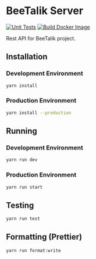 # BeeTalik Server

[![Unit Tests](https://github.com/BeeTalik/beetalik-server/actions/workflows/unitTests.yml/badge.svg)](https://github.com/BeeTalik/beetalik-server/actions/workflows/unitTests.yml)
[![Build Docker Image](https://github.com/BeeTalik/beetalik-server/actions/workflows/buildDocker.yml/badge.svg)](https://github.com/BeeTalik/beetalik-server/actions/workflows/buildDocker.yml)

Rest API for BeeTalik project.

## Installation

### Development Environment

```bash
yarn install
```

### Production Environment

```bash
yarn install --production
```

## Running

### Development Environment

```bash
yarn run dev
```

### Production Environment

```bash
yarn run start
```

## Testing

```bash
yarn run test
```

## Formatting (Prettier)

```bash
yarn run format:write
```
